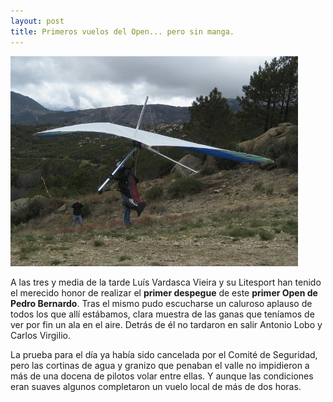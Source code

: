 ```yaml
---
layout: post
title: Primeros vuelos del Open... pero sin manga.
---
```


<img class="right" src="images/primer_despegue_del_open_vieira.jpg" alt="Primer despegue del Open (Luís Vieira)"/>

A las tres y media de la tarde Luís Vardasca Vieira y su Litesport han tenido el merecido honor de realizar el **primer despegue** de este **primer Open de Pedro Bernardo**. Tras el mismo pudo escucharse un caluroso aplauso de todos los que allí estábamos, clara muestra de las ganas que teníamos de ver por fin un ala en el aire. Detrás de él no tardaron en salir Antonio Lobo y Carlos Virgilio.

La prueba para el día ya había sido cancelada por el Comité de Seguridad, pero las cortinas de agua y granizo que penaban el valle no impidieron a más de una docena de pilotos volar entre ellas. Y aunque las condiciones eran suaves algunos completaron un vuelo local de más de dos horas. 
